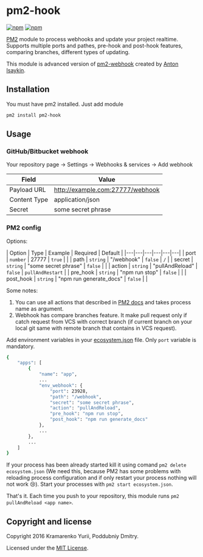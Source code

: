 # pm2-hook

[![npm](https://img.shields.io/npm/v/pm2-hook.svg)](https://www.npmjs.com/package/pm2-hook)
[![npm](https://img.shields.io/npm/dm/pm2-hook.svg)](https://www.npmjs.com/package/pm2-hook)

[PM2](https://github.com/Unitech/pm2) module to process webhooks and update your project realtime. Supports multiple ports and pathes, pre-hook and post-hook features, comparing branches, different types of updating.

This module is advanced version of [pm2-webhook](https://github.com/oowl/pm2-webhook) created by [Anton Isaykin](https://github.com/oowl).

## Installation

You must have pm2 installed. Just add module

```sh
pm2 install pm2-hook
```

## Usage

### GitHub/Bitbucket webhook

Your repository page → Settings → Webhooks & services → Add webhook

| Field | Value |
|---|---|
| Payload URL | http://example.com:27777/webhook |
| Content Type | application/json |
| Secret | some secret phrase |

### PM2 config

Options:

| Option | Type | Example | Required | Default |
|---|---|---|---|---|---|
| port | `number` | 27777 | `true` | |
| path | `string` | "/webhook" | `false` | `/` |
| secret | `string` | "some secret phrase" | `false` | |
| action | `string` | "pullAndReload" | `false` | `pullAndRestart` |
| pre_hook | `string` | "npm run stop" | `false` | |
| post_hook | `string` | "npm run generate_docs" | `false` | |

Some notes:

1. You can use all actions that described in [PM2 docs](http://pm2.keymetrics.io/docs/usage/pm2-api/) and takes process name as argument.
2. Webhook has compare branches feature. It make pull request only if catch request from VCS with correct branch (if current branch on your local git same with remote branch that contains in VCS request).

Add environment variables in your [ecosystem.json](http://pm2.keymetrics.io/docs/usage/application-declaration/) file. Only `port` variable is mandatory.

```sh
{
    "apps": [
        {
            "name": "app",
            ...
            "env_webhook": {
                "port": 23928,
                "path": "/webhook",
                "secret": "some secret phrase",
                "action": "pullAndReload",
                "pre_hook": "npm run stop",
                "post_hook": "npm run generate_docs"
            },
            ...
        },
        ...
    ]
}
```
If your process has been already started kill it using comand `pm2 delete ecosystem.json` (We need this, because PM2 has some problems with reloading process configuration and if only restart your process nothing will not work :cry:).
Start your processes with `pm2 start ecosystem.json`.

That's it. Each time you push to your repository, this module runs `pm2 pullAndReload <app name>`.

## Copyright and license

Copyright 2016 Kramarenko Yurii, Poddubniy Dmitry.

Licensed under the [MIT License](https://github.com/Dalas/pm2-webhook/blob/master/LICENSE).

